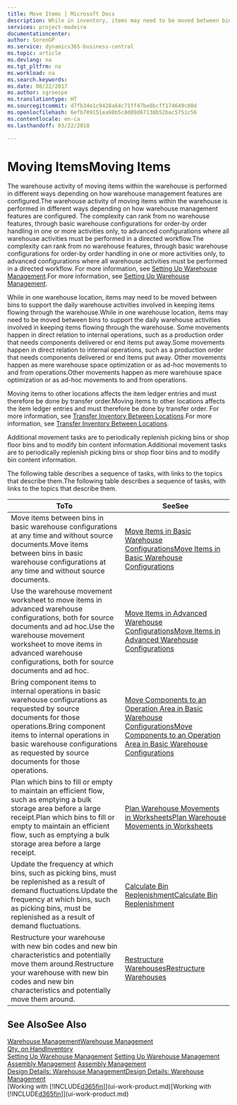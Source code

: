 ```yaml
---
title: Move Items | Microsoft Docs
description: While in inventory, items may need to be moved between bins to support the daily warehouse activities involved in keeping items flowing through the warehouse. Some movements happen in direct relation to internal operations, such as a production order that needs components delivered or end items put away. Other movements happen as mere warehouse space optimization or as ad-hoc movements to and from operations.
services: project-madeira
documentationcenter: 
author: SorenGP
ms.service: dynamics365-business-central
ms.topic: article
ms.devlang: na
ms.tgt_pltfrm: na
ms.workload: na
ms.search.keywords: 
ms.date: 08/22/2017
ms.author: sgroespe
ms.translationtype: HT
ms.sourcegitcommit: d7fb34e1c9428a64c71ff47be8bcff174649c00d
ms.openlocfilehash: 6efb709151ea98b5c8d89d67138b52bac5751c56
ms.contentlocale: en-ca
ms.lasthandoff: 03/22/2018

---
```

# <a name="moving-items"></a><span data-ttu-id="3a038-105">Moving Items</span><span class="sxs-lookup"><span data-stu-id="3a038-105">Moving Items</span></span>
<span data-ttu-id="3a038-106">The warehouse activity of moving items within the warehouse is performed in different ways depending on how warehouse management features are configured.</span><span class="sxs-lookup"><span data-stu-id="3a038-106">The warehouse activity of moving items within the warehouse is performed in different ways depending on how warehouse management features are configured.</span></span> <span data-ttu-id="3a038-107">The complexity can rank from no warehouse features, through basic warehouse configurations for order-by order handling in one or more activities only, to advanced configurations where all warehouse activities must be performed in a directed workflow.</span><span class="sxs-lookup"><span data-stu-id="3a038-107">The complexity can rank from no warehouse features, through basic warehouse configurations for order-by order handling in one or more activities only, to advanced configurations where all warehouse activities must be performed in a directed workflow.</span></span> <span data-ttu-id="3a038-108">For more information, see [Setting Up Warehouse Management](warehouse-setup-warehouse.md).</span><span class="sxs-lookup"><span data-stu-id="3a038-108">For more information, see [Setting Up Warehouse Management](warehouse-setup-warehouse.md).</span></span>

<span data-ttu-id="3a038-109">While in one warehouse location, items may need to be moved between bins to support the daily warehouse activities involved in keeping items flowing through the warehouse.</span><span class="sxs-lookup"><span data-stu-id="3a038-109">While in one warehouse location, items may need to be moved between bins to support the daily warehouse activities involved in keeping items flowing through the warehouse.</span></span> <span data-ttu-id="3a038-110">Some movements happen in direct relation to internal operations, such as a production order that needs components delivered or end items put away.</span><span class="sxs-lookup"><span data-stu-id="3a038-110">Some movements happen in direct relation to internal operations, such as a production order that needs components delivered or end items put away.</span></span> <span data-ttu-id="3a038-111">Other movements happen as mere warehouse space optimization or as ad-hoc movements to and from operations.</span><span class="sxs-lookup"><span data-stu-id="3a038-111">Other movements happen as mere warehouse space optimization or as ad-hoc movements to and from operations.</span></span>

<span data-ttu-id="3a038-112">Moving items to other locations affects the item ledger entries and must therefore be done by transfer order.</span><span class="sxs-lookup"><span data-stu-id="3a038-112">Moving items to other locations affects the item ledger entries and must therefore be done by transfer order.</span></span> <span data-ttu-id="3a038-113">For more information, see [Transfer Inventory Between Locations](inventory-how-transfer-between-locations.md).</span><span class="sxs-lookup"><span data-stu-id="3a038-113">For more information, see [Transfer Inventory Between Locations](inventory-how-transfer-between-locations.md).</span></span>  

<span data-ttu-id="3a038-114">Additional movement tasks are to periodically replenish picking bins or shop floor bins and to modify bin content information.</span><span class="sxs-lookup"><span data-stu-id="3a038-114">Additional movement tasks are to periodically replenish picking bins or shop floor bins and to modify bin content information.</span></span>  

 <span data-ttu-id="3a038-115">The following table describes a sequence of tasks, with links to the topics that describe them.</span><span class="sxs-lookup"><span data-stu-id="3a038-115">The following table describes a sequence of tasks, with links to the topics that describe them.</span></span>   

|<span data-ttu-id="3a038-116">**To**</span><span class="sxs-lookup"><span data-stu-id="3a038-116">**To**</span></span>|<span data-ttu-id="3a038-117">**See**</span><span class="sxs-lookup"><span data-stu-id="3a038-117">**See**</span></span>|  
|------------|-------------|  
|<span data-ttu-id="3a038-118">Move items between bins in basic warehouse configurations at any time and without source documents.</span><span class="sxs-lookup"><span data-stu-id="3a038-118">Move items between bins in basic warehouse configurations at any time and without source documents.</span></span>|[<span data-ttu-id="3a038-119">Move Items in Basic Warehouse Configurations</span><span class="sxs-lookup"><span data-stu-id="3a038-119">Move Items in Basic Warehouse Configurations</span></span>](warehouse-how-to-move-items-ad-hoc-in-basic-warehousing.md)|
|<span data-ttu-id="3a038-120">Use the warehouse movement worksheet to move items in advanced warehouse configurations, both for source documents and ad hoc.</span><span class="sxs-lookup"><span data-stu-id="3a038-120">Use the warehouse movement worksheet to move items in advanced warehouse configurations, both for source documents and ad hoc.</span></span>|[<span data-ttu-id="3a038-121">Move Items in Advanced Warehouse Configurations</span><span class="sxs-lookup"><span data-stu-id="3a038-121">Move Items in Advanced Warehouse Configurations</span></span>](warehouse-how-to-move-items-in-advanced-warehousing.md)|  
|<span data-ttu-id="3a038-122">Bring component items to internal operations in basic warehouse configurations as requested by source documents for those operations.</span><span class="sxs-lookup"><span data-stu-id="3a038-122">Bring component items to internal operations in basic warehouse configurations as requested by source documents for those operations.</span></span>|[<span data-ttu-id="3a038-123">Move Components to an Operation Area in Basic Warehouse Configurations</span><span class="sxs-lookup"><span data-stu-id="3a038-123">Move Components to an Operation Area in Basic Warehouse Configurations</span></span>](warehouse-how-to-move-components-to-an-operation-area-in-basic-warehousing.md)|
|<span data-ttu-id="3a038-124">Plan which bins to fill or empty to maintain an efficient flow, such as emptying a bulk storage area before a large receipt.</span><span class="sxs-lookup"><span data-stu-id="3a038-124">Plan which bins to fill or empty to maintain an efficient flow, such as emptying a bulk storage area before a large receipt.</span></span>|[<span data-ttu-id="3a038-125">Plan Warehouse Movements in Worksheets</span><span class="sxs-lookup"><span data-stu-id="3a038-125">Plan Warehouse Movements in Worksheets</span></span>](warehouse-how-to-plan-warehouse-movements-in-worksheets.md)|
|<span data-ttu-id="3a038-126">Update the frequency at which bins, such as picking bins, must be replenished as a result of demand fluctuations.</span><span class="sxs-lookup"><span data-stu-id="3a038-126">Update the frequency at which bins, such as picking bins, must be replenished as a result of demand fluctuations.</span></span>|[<span data-ttu-id="3a038-127">Calculate Bin Replenishment</span><span class="sxs-lookup"><span data-stu-id="3a038-127">Calculate Bin Replenishment</span></span>](warehouse-how-to-calculate-bin-replenishment.md)|
|<span data-ttu-id="3a038-128">Restructure your warehouse with new bin codes and new bin characteristics and potentially move them around.</span><span class="sxs-lookup"><span data-stu-id="3a038-128">Restructure your warehouse with new bin codes and new bin characteristics and potentially move them around.</span></span>|[<span data-ttu-id="3a038-129">Restructure Warehouses</span><span class="sxs-lookup"><span data-stu-id="3a038-129">Restructure Warehouses</span></span>](warehouse-how-to-restructure-warehouses.md)|  

## <a name="see-also"></a><span data-ttu-id="3a038-130">See Also</span><span class="sxs-lookup"><span data-stu-id="3a038-130">See Also</span></span>  
[<span data-ttu-id="3a038-131">Warehouse Management</span><span class="sxs-lookup"><span data-stu-id="3a038-131">Warehouse Management</span></span>](warehouse-manage-warehouse.md)  
[<span data-ttu-id="3a038-132">Qty. on Hand</span><span class="sxs-lookup"><span data-stu-id="3a038-132">Inventory</span></span>](inventory-manage-inventory.md)  
<span data-ttu-id="3a038-133">[Setting Up Warehouse Management](warehouse-setup-warehouse.md)   </span><span class="sxs-lookup"><span data-stu-id="3a038-133">[Setting Up Warehouse Management](warehouse-setup-warehouse.md)   </span></span>  
<span data-ttu-id="3a038-134">[Assembly Management](assembly-assemble-items.md)  </span><span class="sxs-lookup"><span data-stu-id="3a038-134">[Assembly Management](assembly-assemble-items.md)  </span></span>  
[<span data-ttu-id="3a038-135">Design Details: Warehouse Management</span><span class="sxs-lookup"><span data-stu-id="3a038-135">Design Details: Warehouse Management</span></span>](design-details-warehouse-management.md)  
<span data-ttu-id="3a038-136">[Working with [!INCLUDE[d365fin](includes/d365fin_md.md)]](ui-work-product.md)</span><span class="sxs-lookup"><span data-stu-id="3a038-136">[Working with [!INCLUDE[d365fin](includes/d365fin_md.md)]](ui-work-product.md)</span></span>

